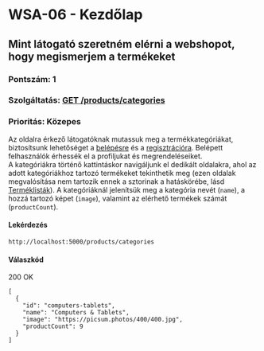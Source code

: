 # WSA-06 - Kezdőlap

## Mint látogató szeretném elérni a webshopot, hogy megismerjem a termékeket

### Pontszám: 1
### Szolgáltatás: [GET /products/categories](http://localhost:5000/api-doc#/Products/getCategories)
### Prioritás: Közepes

Az oldalra érkező látogatóknak mutassuk meg a termékkategóriákat, biztosítsunk lehetőséget a [belépésre](./WSA-01.md) és a [regisztrációra](./WSA-02.md). Belépett felhasználók érhessék el a profiljukat és megrendeléseiket.  
A kategóriákra történő kattintáskor navigáljunk el dedikált oldalakra, ahol az adott kategóriákhoz tartozó termékeket tekinthetik meg (ezen oldalak megvalósítása nem tartozik ennek a sztorinak a hatáskörébe, lásd [Terméklisták](./WSA-07.md)). A kategóriáknál jelenítsük meg a kategória nevét (`name`), a hozzá tartozó képet (`image`), valamint az elérhető termékek számát (`productCount`).

#### Lekérdezés
`http://localhost:5000/products/categories`

#### Válaszkód
200 OK
```
[
  {
    "id": "computers-tablets",
    "name": "Computers & Tablets",
    "image": "https://picsum.photos/400/400.jpg",
    "productCount": 9
  }
]
```

